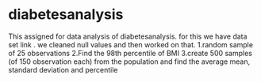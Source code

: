 # diabetesanalysis

This assigned for data analysis of diabetesanalysis.
for this we have data set link .
we cleaned null values and then worked on that.
1.random sample of 25 observations
2.Find the 98th percentile of BMI
3.create 500 samples (of 150 observation each) from the
population and find the average mean, standard deviation and percentile 
